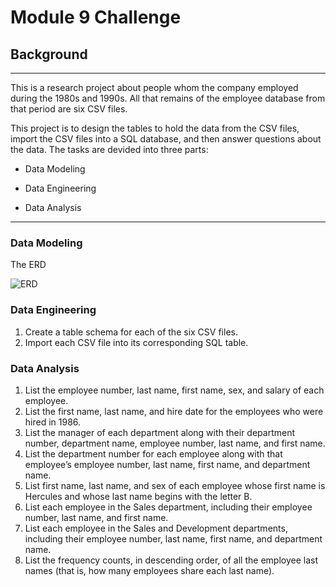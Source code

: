# Module 9 Challenge


## Background
----------------
This is a research project about people whom the company employed during the 1980s and 1990s. All that remains of the employee database from that period are six CSV files.

This project is to design the tables to hold the data from the CSV files, import the CSV files into a SQL database, and then answer questions about the data. The tasks are devided into three parts:

- Data Modeling

- Data Engineering

- Data Analysis
----------------------
### Data Modeling
The ERD 

![ERD](https://user-images.githubusercontent.com/116041459/211707870-5c11f8ad-16ed-410f-bc89-80793d45683b.png)

### Data Engineering

1. Create a table schema for each of the six CSV files. 
2. Import each CSV file into its corresponding SQL table.

### Data Analysis

1. List the employee number, last name, first name, sex, and salary of each employee.
2. List the first name, last name, and hire date for the employees who were hired in 1986.
3. List the manager of each department along with their department number, department name, employee number, last name, and first name.
4. List the department number for each employee along with that employee’s employee number, last name, first name, and department name.
5. List first name, last name, and sex of each employee whose first name is Hercules and whose last name begins with the letter B.
6. List each employee in the Sales department, including their employee number, last name, and first name.
7. List each employee in the Sales and Development departments, including their employee number, last name, first name, and department name.
8. List the frequency counts, in descending order, of all the employee last names (that is, how many employees share each last name).
